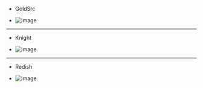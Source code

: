 - GoldSrc

- ![image](https://github.com/PhillipThePaster/ImguiThemes/assets/49299203/3f85ac54-de38-4330-a2b9-63452fbe6790)

---------------   ---------------   ---------------   ---------------   ---------------   ---------------   ---------------    
- Knight

- ![image](https://github.com/PhillipThePaster/ImguiThemes/assets/49299203/27187b85-3a42-4557-9006-a76769c7a624)


---------------   ---------------   ---------------   ---------------   ---------------   ---------------   ---------------    
- Redish

- ![image](https://github.com/PhillipThePaster/ImguiThemes/assets/49299203/f99958c0-ed9f-4917-8c8b-517687e2a597)

